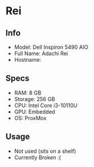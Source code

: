 # Rei
## Info
- Model: Dell Inspiron 5490 AIO
- Full Name: Adachi Rei
- Hostname:

## Specs
- RAM: 8 GB
- Storage: 256 GB
- CPU: Intel Core i3-10110U
- GPU: Embedded
- OS: ProxMox

## Usage
- Not used (sits on a shelf)
- Currently Broken :(